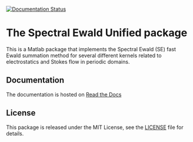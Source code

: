 [![Documentation Status](https://readthedocs.org/projects/spectralewald/badge/?version=latest)](http://spectralewald.readthedocs.org/en/latest/?badge=latest)

# The Spectral Ewald Unified package

This is a Matlab package that implements the Spectral Ewald (SE) fast Ewald summation
method for several different kernels related to electrostatics and Stokes flow in periodic
domains.

## Documentation

The documentation is hosted on [Read the Docs](http://spectralewald.readthedocs.org)

## License 

This package is released under the MIT License, see the [LICENSE](./LICENSE) file for
details.
